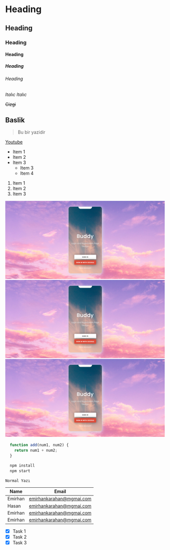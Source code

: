 # Heading
## Heading
### Heading
#### Heading
##### Heading 
###### Heading

*Italıc*
_Italıc_

~~Cizgi~~

## Baslik

> Bu bir yazidir

[Youtube](https://www.youtube.com/channel/UC4db51qwm86bOboMxEYJ3Nw "Youtube Kanalım")

* Item 1
* Item 2
* Item 3
    * Item 3
    * Item 4

1. Item 1
2. Item 2
3. Item 3

![Markdown Resim](https://raw.githubusercontent.com/e-karahan/CSS-Contents/main/readmeContents/loginRegistration1.PNG)
![Markdown Resim](https://raw.githubusercontent.com/e-karahan/CSS-Contents/main/readmeContents/loginRegistration1.PNG)
![Markdown Resim](https://raw.githubusercontent.com/e-karahan/CSS-Contents/main/readmeContents/loginRegistration1.PNG)


```javascript
  function add(num1, num2) {
    return num1 + num2;
  }
```

```bash
  npm install
  npm start
```

```
Normal Yazı
```


| Name | Email |
| ---- | ----- |
| Emirhan | emirhankarahan@mgmai.com|
| Hasan   | emirhankarahan@mgmai.com|
| Emirhan | emirhankarahan@mgmai.com|
| Emirhan | emirhankarahan@mgmai.com|


* [x] Task 1
* [x] Task 2
* [x] Task 3
